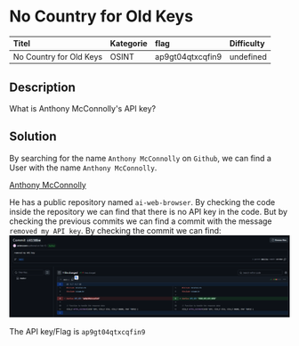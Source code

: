 # No Country for Old Keys

| Titel          | Kategorie | flag | Difficulty |
| :---        |    :----   |:--- | :--- |
| No Country for Old Keys | OSINT  | ap9gt04qtxcqfin9 | undefined |

## Description
What is Anthony McConnolly's API key?

## Solution
By searching for the name `Anthony McConnolly` on `Github`, we can find a User with the name `Anthony McConnolly`.

[Anthony McConnolly](https://github.com/antmcconn)

He has a public repository named `ai-web-browser`. By checking the code inside the repository we can find that there is no API key in the code. But by checking the previous commits we can find a commit with the message `removed my API key`. By checking the commit we can find:
![Commit](images/Screenshot_204.png)

The API key/Flag is `ap9gt04qtxcqfin9`